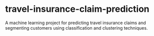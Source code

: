 # travel-insurance-claim-prediction
A machine learning project for predicting travel insurance claims and segmenting customers using classification and clustering techniques.
